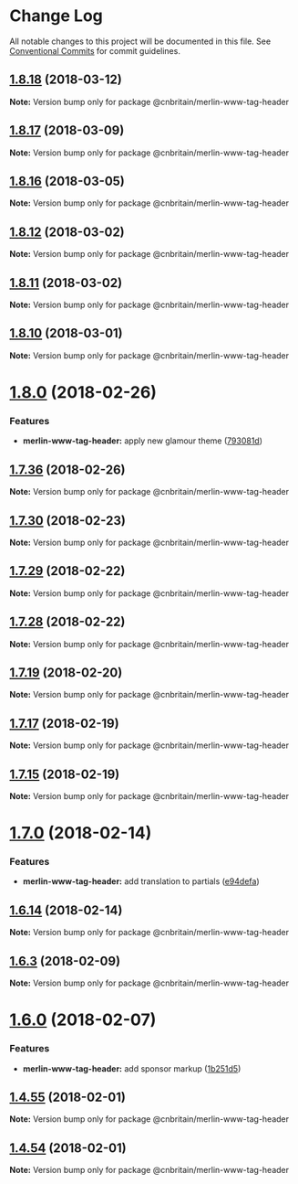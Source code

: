 # Change Log

All notable changes to this project will be documented in this file.
See [Conventional Commits](https://conventionalcommits.org) for commit guidelines.

<a name="1.8.18"></a>
## [1.8.18](https://github.com/cnduk/merlin-www-components/compare/@cnbritain/merlin-www-tag-header@1.8.17...@cnbritain/merlin-www-tag-header@1.8.18) (2018-03-12)




**Note:** Version bump only for package @cnbritain/merlin-www-tag-header

<a name="1.8.17"></a>
## [1.8.17](https://github.com/cnduk/merlin-www-components/compare/@cnbritain/merlin-www-tag-header@1.8.16...@cnbritain/merlin-www-tag-header@1.8.17) (2018-03-09)




**Note:** Version bump only for package @cnbritain/merlin-www-tag-header

<a name="1.8.16"></a>
## [1.8.16](https://github.com/cnduk/merlin-www-components/compare/@cnbritain/merlin-www-tag-header@1.8.15...@cnbritain/merlin-www-tag-header@1.8.16) (2018-03-05)




**Note:** Version bump only for package @cnbritain/merlin-www-tag-header

<a name="1.8.12"></a>
## [1.8.12](https://github.com/cnduk/merlin-www-components/compare/@cnbritain/merlin-www-tag-header@1.8.11...@cnbritain/merlin-www-tag-header@1.8.12) (2018-03-02)




**Note:** Version bump only for package @cnbritain/merlin-www-tag-header

<a name="1.8.11"></a>
## [1.8.11](https://github.com/cnduk/merlin-www-components/compare/@cnbritain/merlin-www-tag-header@1.8.10...@cnbritain/merlin-www-tag-header@1.8.11) (2018-03-02)




**Note:** Version bump only for package @cnbritain/merlin-www-tag-header

<a name="1.8.10"></a>
## [1.8.10](https://github.com/cnduk/merlin-www-components/compare/@cnbritain/merlin-www-tag-header@1.8.9...@cnbritain/merlin-www-tag-header@1.8.10) (2018-03-01)




**Note:** Version bump only for package @cnbritain/merlin-www-tag-header

<a name="1.8.0"></a>
# [1.8.0](https://github.com/cnduk/merlin-www-components/compare/@cnbritain/merlin-www-tag-header@1.7.40...@cnbritain/merlin-www-tag-header@1.8.0) (2018-02-26)


### Features

* **merlin-www-tag-header:** apply new glamour theme ([793081d](https://github.com/cnduk/merlin-www-components/commit/793081d))




<a name="1.7.36"></a>
## [1.7.36](https://github.com/cnduk/merlin-www-components/compare/@cnbritain/merlin-www-tag-header@1.7.35...@cnbritain/merlin-www-tag-header@1.7.36) (2018-02-26)




**Note:** Version bump only for package @cnbritain/merlin-www-tag-header

<a name="1.7.30"></a>
## [1.7.30](https://github.com/cnduk/merlin-www-components/compare/@cnbritain/merlin-www-tag-header@1.7.29...@cnbritain/merlin-www-tag-header@1.7.30) (2018-02-23)




**Note:** Version bump only for package @cnbritain/merlin-www-tag-header

<a name="1.7.29"></a>
## [1.7.29](https://github.com/cnduk/merlin-www-components/compare/@cnbritain/merlin-www-tag-header@1.7.28...@cnbritain/merlin-www-tag-header@1.7.29) (2018-02-22)




**Note:** Version bump only for package @cnbritain/merlin-www-tag-header

<a name="1.7.28"></a>
## [1.7.28](https://github.com/cnduk/merlin-www-components/compare/@cnbritain/merlin-www-tag-header@1.7.27...@cnbritain/merlin-www-tag-header@1.7.28) (2018-02-22)




**Note:** Version bump only for package @cnbritain/merlin-www-tag-header

<a name="1.7.19"></a>
## [1.7.19](https://github.com/cnduk/merlin-www-components/compare/@cnbritain/merlin-www-tag-header@1.7.18...@cnbritain/merlin-www-tag-header@1.7.19) (2018-02-20)




**Note:** Version bump only for package @cnbritain/merlin-www-tag-header

<a name="1.7.17"></a>
## [1.7.17](https://github.com/cnduk/merlin-www-components/compare/@cnbritain/merlin-www-tag-header@1.7.16...@cnbritain/merlin-www-tag-header@1.7.17) (2018-02-19)




**Note:** Version bump only for package @cnbritain/merlin-www-tag-header

<a name="1.7.15"></a>
## [1.7.15](https://github.com/cnduk/merlin-www-components/compare/@cnbritain/merlin-www-tag-header@1.7.14...@cnbritain/merlin-www-tag-header@1.7.15) (2018-02-19)




**Note:** Version bump only for package @cnbritain/merlin-www-tag-header

<a name="1.7.0"></a>
# [1.7.0](https://github.com/cnduk/merlin-www-components/compare/@cnbritain/merlin-www-tag-header@1.6.16...@cnbritain/merlin-www-tag-header@1.7.0) (2018-02-14)


### Features

* **merlin-www-tag-header:** add translation to partials ([e94defa](https://github.com/cnduk/merlin-www-components/commit/e94defa))




<a name="1.6.14"></a>
## [1.6.14](https://github.com/cnduk/merlin-www-components/compare/@cnbritain/merlin-www-tag-header@1.6.13...@cnbritain/merlin-www-tag-header@1.6.14) (2018-02-14)




**Note:** Version bump only for package @cnbritain/merlin-www-tag-header

<a name="1.6.3"></a>
## [1.6.3](https://github.com/cnduk/merlin-www-components/compare/@cnbritain/merlin-www-tag-header@1.6.2...@cnbritain/merlin-www-tag-header@1.6.3) (2018-02-09)




**Note:** Version bump only for package @cnbritain/merlin-www-tag-header

<a name="1.6.0"></a>
# [1.6.0](https://github.com/cnduk/merlin-www-components/compare/@cnbritain/merlin-www-tag-header@1.5.3...@cnbritain/merlin-www-tag-header@1.6.0) (2018-02-07)


### Features

* **merlin-www-tag-header:** add sponsor markup ([1b251d5](https://github.com/cnduk/merlin-www-components/commit/1b251d5))




<a name="1.4.55"></a>
## [1.4.55](https://github.com/cnduk/merlin-www-components/compare/@cnbritain/merlin-www-tag-header@1.4.54...@cnbritain/merlin-www-tag-header@1.4.55) (2018-02-01)




**Note:** Version bump only for package @cnbritain/merlin-www-tag-header

<a name="1.4.54"></a>
## [1.4.54](https://github.com/cnduk/merlin-www-components/compare/@cnbritain/merlin-www-tag-header@1.4.53...@cnbritain/merlin-www-tag-header@1.4.54) (2018-02-01)




**Note:** Version bump only for package @cnbritain/merlin-www-tag-header
